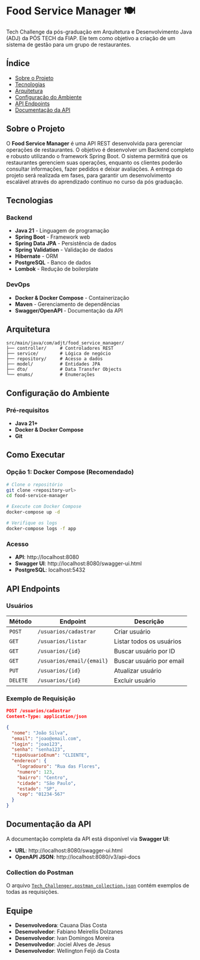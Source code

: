 # Food Service Manager 🍽️

Tech Challenge da pós-graduação em Arquitetura e Desenvolvimento Java (ADJ) da PÓS TECH da FIAP. 
Ele tem como objetivo a criação de um sistema de gestão para um grupo de restaurantes.

## Índice

- [Sobre o Projeto](#sobre-o-projeto)
- [Tecnologias](#tecnologias)
- [Arquitetura](#arquitetura)
- [Configuração do Ambiente](#configuração-do-ambiente)
- [API Endpoints](#api-endpoints)
- [Documentação da API](#documentação-da-api)

## Sobre o Projeto

O **Food Service Manager** é uma API REST desenvolvida para gerenciar operações de restaurantes. O objetivo é desenvolver um Backend completo e robusto utilizando o framework Spring Boot. 
O sistema permitirá que os restaurantes gerenciem suas operações, enquanto os clientes poderão consultar informações, fazer pedidos e deixar avaliações. 
A entrega do projeto será realizada em fases, para garantir um desenvolvimento escalável através do aprendizado contínuo no curso da pós graduação.

## Tecnologias

### Backend
- **Java 21** - Linguagem de programação
- **Spring Boot** - Framework web
- **Spring Data JPA** - Persistência de dados
- **Spring Validation** - Validação de dados
- **Hibernate** - ORM
- **PostgreSQL** - Banco de dados
- **Lombok** - Redução de boilerplate

### DevOps
- **Docker & Docker Compose** - Containerização
- **Maven** - Gerenciamento de dependências
- **Swagger/OpenAPI** - Documentação da API

## Arquitetura

```
src/main/java/com/adjt/food_service_manager/
├── controller/     # Controladores REST
├── service/        # Lógica de negócio
├── repository/     # Acesso a dados
├── model/          # Entidades JPA
├── dto/            # Data Transfer Objects
└── enums/          # Enumerações
```

## Configuração do Ambiente

### Pré-requisitos

- **Java 21+**
- **Docker & Docker Compose**
- **Git**

## Como Executar

### Opção 1: Docker Compose (Recomendado)

```bash
# Clone o repositório
git clone <repository-url>
cd food-service-manager

# Execute com Docker Compose
docker-compose up -d

# Verifique os logs
docker-compose logs -f app
```

### Acesso

- **API**: http://localhost:8080
- **Swagger UI**: http://localhost:8080/swagger-ui.html
- **PostgreSQL**: localhost:5432

## API Endpoints

### Usuários

| Método | Endpoint | Descrição |
|--------|----------|-----------|
| `POST` | `/usuarios/cadastrar` | Criar usuário |
| `GET` | `/usuarios/listar` | Listar todos os usuários |
| `GET` | `/usuarios/{id}` | Buscar usuário por ID |
| `GET` | `/usuarios/email/{email}` | Buscar usuário por email |
| `PUT` | `/usuarios/{id}` | Atualizar usuário |
| `DELETE` | `/usuarios/{id}` | Excluir usuário |

### Exemplo de Requisição

```json
POST /usuarios/cadastrar
Content-Type: application/json

{
  "nome": "João Silva",
  "email": "joao@email.com",
  "login": "joao123",
  "senha": "senha123",
  "tipoUsuarioEnum": "CLIENTE",
  "endereco": {
    "logradouro": "Rua das Flores",
    "numero": 123,
    "bairro": "Centro",
    "cidade": "São Paulo",
    "estado": "SP",
    "cep": "01234-567"
  }
}
```

## Documentação da API

A documentação completa da API está disponível via **Swagger UI**:

- **URL**: http://localhost:8080/swagger-ui.html
- **OpenAPI JSON**: http://localhost:8080/v3/api-docs

### Collection do Postman

O arquivo [`Tech_Challenger.postman_collection.json`](Tech_Challenger.postman_collection.json) contém exemplos de todas as requisições.


## Equipe

- **Desenvolvedora**: Cauana Dias Costa
- **Desenvolvedor**: Fabiano Meirellis Dolzanes
- **Desenvolvedor**: Ivan Domingos Moreira
- **Desenvolvedor**: Jociel Alves de Jesus
- **Desenvolvedor**: Wellington Feijó da Costa
